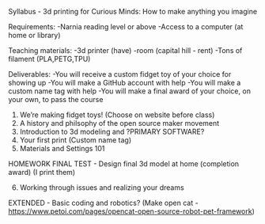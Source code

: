Syllabus - 3d printing for Curious Minds: How to make anything you imagine

Requirements:
-Narnia reading level or above
-Access to a computer (at home or library)

Teaching materials:
-3d printer (have)
-room (capital hill - rent)
-Tons of filament (PLA,PETG,TPU)

Deliverables:
-You will receive a custom fidget toy of your choice for showing up
-You will make a GitHub account with help
-You will make a custom name tag with help
-You will make a final award of your choice, on your own, to pass the course

1. We’re making fidget toys! (Choose on website before class)
2. A history and philsophy of the open source maker movement
3. Introduction to 3d modeling and ?PRIMARY SOFTWARE?
4. Your first print (Custom name tag)
5. Materials and Settings 101

HOMEWORK FINAL TEST - Design final 3d model at home (completion award)
(I print them)

6. Working through issues and realizing your dreams


EXTENDED - Basic coding and robotics?  (Make open cat - https://www.petoi.com/pages/opencat-open-source-robot-pet-framework)